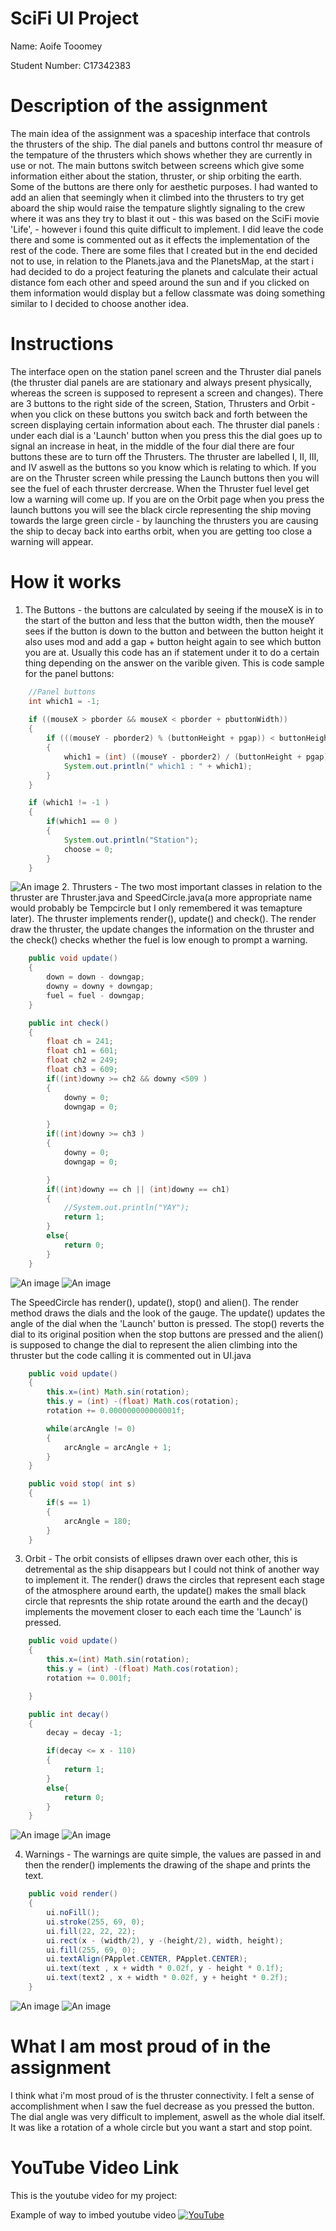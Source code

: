 # SciFi UI Project

Name: Aoife Tooomey

Student Number: C17342383

# Description of the assignment
The main idea of the assignment was a spaceship interface that controls the thrusters of the ship. 
The dial panels and buttons control thr measure of the tempature of the thrusters which shows whether they
are currently in use or not.
The main buttons switch between screens which give some information either about the station, thruster, or ship orbiting the earth.
Some of the buttons are there only for aesthetic purposes.
I had wanted to add an alien that seemingly when it climbed into the thrusters to try get aboard the ship would raise the tempature slightly
signaling to the crew where it was ans they try to blast it out - this was based on the SciFi movie 'Life', - however i found this quite 
difficult to implement. I did leave the code there and some is commented out as it effects the implementation of the rest of the code.
There are some files that I created but in the end decided not to use, in relation to the Planets.java and the PlanetsMap, at the start i had decided to do a project featuring the planets and calculate their actual distance fom each other and speed around the sun and if you clicked on them information would display but a fellow classmate was doing something similar to I decided to choose another idea.

# Instructions
The interface open on the station panel screen and the Thruster dial panels (the thruster dial panels are are stationary and always present physically, whereas the screen is supposed to represent a screen and changes).
There are 3 buttons to the right side of the screen, Station, Thrusters and Orbit - when you click on these buttons you switch back and forth between the screen displaying certain information about each.
The thruster dial panels : under each dial is a 'Launch' button when you press this the dial goes up to signal an increase in heat, in the middle of the four dial there are four buttons these are to turn off the Thrusters. The thruster are labelled I, II, III, and IV aswell as the buttons so 
you know which is relating to which.
If you are on the Thruster screen while pressing the Launch buttons then you will see the fuel of each thruster dercrease. 
When the Thruster fuel level get low a warning will come up.
If you are on the Orbit page when you press the launch buttons you will see the black circle representing the ship moving towards the large green circle - by launching the thrusters you are causing the ship to decay back into earths orbit, when you are getting too close a warning will appear.

# How it works
1. The Buttons -  the buttons are calculated by seeing if the mouseX is in to the start of the button and less that the button width, then the mouseY sees if the button is down to the button and between the button height it also uses mod and add a gap + button height again to see which button you are at. Usually this code has an if statement under it to do a certain thing depending on the answer on the varible given.
This is code sample for the panel buttons:

```Java
    //Panel buttons
    int which1 = -1;
        
    if ((mouseX > pborder && mouseX < pborder + pbuttonWidth))
    {
        if (((mouseY - pborder2) % (buttonHeight + pgap)) < buttonHeight)
        {
            which1 = (int) ((mouseY - pborder2) / (buttonHeight + pgap));
            System.out.println(" which1 : " + which1);
        }
    }

    if (which1 != -1 )
    {
        if(which1 == 0 )
        {
            System.out.println("Station");
            choose = 0;
		}
	}
```

![An image](images/Station.png)
2. Thrusters - The two most important classes in relation to the thruster are Thruster.java and SpeedCircle.java(a more appropriate name would probably be Tempcircle but I only remembered it was temapture later). The thruster implements render(), update() and check(). The render draw the thruster, the update changes the information on the thruster and the check() checks whether the fuel is low enough to prompt a warning.
```Java
    public void update()
    {
        down = down - downgap;
        downy = downy + downgap;
        fuel = fuel - downgap;
    }
```

```Java
    public int check()
    {
        float ch = 241;
        float ch1 = 601;
        float ch2 = 249;
        float ch3 = 609;
        if((int)downy >= ch2 && downy <509 )
        {
            downy = 0;
            downgap = 0;

        }
        if((int)downy >= ch3 )
        {
            downy = 0;
            downgap = 0;

        }
        if((int)downy == ch || (int)downy == ch1)
        {
            //System.out.println("YAY");
            return 1;
        }
        else{
            return 0;
        }
    }
```
![An image](images/Thruster1.png)
![An image](images/DecreaseFuel.png)

The SpeedCircle has render(), update(), stop() and alien(). The render method draws the dials and the look of the gauge. The update() updates the angle of the dial when the 'Launch' button is pressed. The stop() reverts the dial to its original position when the stop buttons are pressed and the alien() is supposed to change the dial to represent the alien climbing into the thruster but the code calling it is commented out in UI.java
```Java
    public void update()
    {
        this.x=(int) Math.sin(rotation);
        this.y = (int) -(float) Math.cos(rotation);
        rotation += 0.000000000000001f;

        while(arcAngle != 0)
        {
            arcAngle = arcAngle + 1;
        }
    }
```
```Java
    public void stop( int s)
    {
        if(s == 1)
        {
            arcAngle = 180;
        }
    }
```

3. Orbit - The orbit consists of ellipses drawn over each other, this is detremental as the ship disappears but I could not think of another way to implement it. The render() draws the circles that represent each stage of the atmosphere around earth, the update() makes the small black circle that represnts the ship rotate around the earth and the decay() implements the movement closer to each each time the 'Launch' is pressed.

```Java
    public void update()
    {
        this.x=(int) Math.sin(rotation);
        this.y = (int) -(float) Math.cos(rotation);
        rotation += 0.001f;

    }
```

```Java
    public int decay()
    {
        decay = decay -1;

        if(decay <= x - 110)
        {
            return 1;
        }
        else{
            return 0;
        }
    }
```
![An image](images/Orbit.png)
![An image](images/DecayOrbit.png)

4. Warnings - The warnings are quite simple, the values are passed in and then the render() implements the drawing of the shape and prints the text.
```Java
    public void render()
    {
        ui.noFill();
        ui.stroke(255, 69, 0);
        ui.fill(22, 22, 22);
        ui.rect(x - (width/2), y -(height/2), width, height);
        ui.fill(255, 69, 0);
        ui.textAlign(PApplet.CENTER, PApplet.CENTER);
        ui.text(text , x + width * 0.02f, y - height * 0.1f);
        ui.text(text2 , x + width * 0.02f, y + height * 0.2f);
	}
```
![An image](images/LowFuel.png)
![An image](images/DecayWarning.png)

# What I am most proud of in the assignment
I think what i'm most proud of is the thruster connectivity. I felt a sense of accomplishment when I saw the fuel decrease as you pressed the button. The dial angle was very difficult to implement, aswell as the whole dial itself. It was like a rotation of a whole circle but you want a start and stop point.

# YouTube Video Link
This is the youtube video for my project:


Example of way to imbed youtube video
[![YouTube](YouTubePic.png)](https://youtu.be/MiFeavigzzA)



